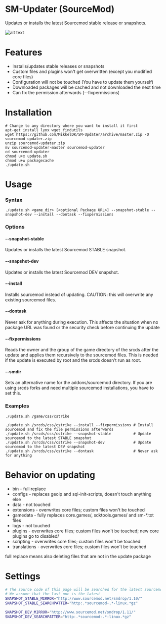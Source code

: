 SM-Updater (SourceMod)
=================

Updates or installs the latest Sourcemod stable release or snapshots.

![alt text](https://i.imgur.com/5vymVpT.png "Screenshot")

# Features

* Installs/updates stable releases or snapshots
* Custom files and plugins won't get overwritten (except you modified core files)
* Configuration will not be touched (You have to update them yourself)
* Downloaded packages will be cached and not downloaded the next time
* Can fix the permission afterwards (--fixpermissions)

# Installation

```shell
# Change to any directory where you want to install it first
apt-get install lynx wget findutils
wget https://github.com/MikkelDK/SM-Updater/archive/master.zip -O sourcemod-updater.zip
unzip sourcemod-updater.zip
mv sourcemod-updater-master sourcemod-updater
cd sourcemod-updater
chmod u+x update.sh
chmod u+w packagecache
./update.sh
```

# Usage

### Syntax
```shell
./update.sh <game_dir> [<optional Package URL>] --snapshot-stable --snapshot-dev --install --dontask --fixpermissions
```

### Options

#### --snapshot-stable

Updates or installs the latest Sourcemod STABLE snapshot.

#### --snapshot-dev

Updates or installs the latest Sourcemod DEV snapshot.

#### --install

Installs sourcemod instead of updating.
CAUTION: this will overwrite any existing sourcemod files.

#### --dontask

Never ask for anything during execution.
This affects the situation when no package URL was found or
the security check before continuing the update

#### --fixpermissions

Reads the owner and the group of the game directory of the srcds after the update
and applies them recursively to the sourcemod files.
This is needed if the update is executed by root and the srcds doesn't run as root.

#### --smdir

Sets an alternative name for the addons/sourcemod directory.
If you are using srcds forks and need multiple sourcemod installations,
you have to set this.

### Examples
```shell
./update.sh /game/css/cstrike

./update.sh /srcds/css/cstrike --install --fixpermissions # Install sourcemod and fix the file permissions afterwards
./update.sh /srcds/css/cstrike --snapshot-stable          # Update sourcemod to the latest STABLE snapshot
./update.sh /srcds/css/cstrike --snapshot-dev             # Update sourcemod to the latest DEV snapshot
./update.sh /srcds/css/cstrike --dontask                  # Never ask for anything
```

# Behavior on updating

* bin          - full replace
* configs      - replaces geoip and sql-init-scripts, doesn't touch anything else
* data         - not touched
* extensions   - overwrites core files; custom files won't be touched
* gamedata     - fully replaces core.games/, sdktools.games/ and sm-*.txt files
* logs         - not touched
* plugins      - overwrites core files; custom files won't be touched; new core plugins go to disabled/
* scripting    - overwrites core files; custom files won't be touched
* translations - overwrites core files; custom files won't be touched

full replace means also deleting files that are not in the update package

# Settings

```bash
# The source code of this page will be searched for the latest sourcemod package
# We assume that the last one is the latest
SNAPSHOT_STABLE_MIRROR="http://www.sourcemod.net/smdrop/1.10/"
SNAPSHOT_STABLE_SEARCHPATTER="http:.*sourcemod-.*-linux.*gz"

SNAPSHOT_DEV_MIRROR="http://www.sourcemod.net/smdrop/1.11/"
SNAPSHOT_DEV_SEARCHPATTER="http:.*sourcemod-.*-linux.*gz"
```
